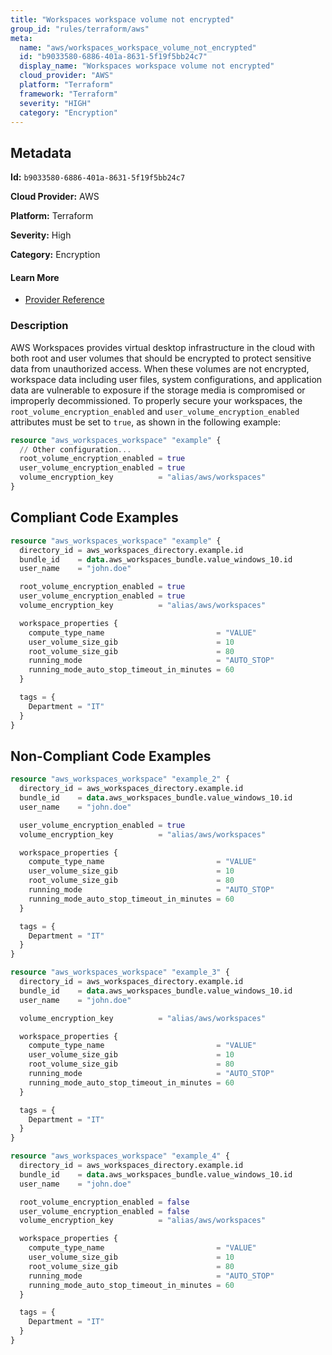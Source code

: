 ```yaml
---
title: "Workspaces workspace volume not encrypted"
group_id: "rules/terraform/aws"
meta:
  name: "aws/workspaces_workspace_volume_not_encrypted"
  id: "b9033580-6886-401a-8631-5f19f5bb24c7"
  display_name: "Workspaces workspace volume not encrypted"
  cloud_provider: "AWS"
  platform: "Terraform"
  framework: "Terraform"
  severity: "HIGH"
  category: "Encryption"
---
```

## Metadata

**Id:** `b9033580-6886-401a-8631-5f19f5bb24c7`

**Cloud Provider:** AWS

**Platform:** Terraform

**Severity:** High

**Category:** Encryption

#### Learn More

 - [Provider Reference](https://registry.terraform.io/providers/hashicorp/aws/latest/docs/resources/workspaces_workspace#root_volume_encryption_enabled)

### Description

 AWS Workspaces provides virtual desktop infrastructure in the cloud with both root and user volumes that should be encrypted to protect sensitive data from unauthorized access. When these volumes are not encrypted, workspace data including user files, system configurations, and application data are vulnerable to exposure if the storage media is compromised or improperly decommissioned. To properly secure your workspaces, the `root_volume_encryption_enabled` and `user_volume_encryption_enabled` attributes must be set to `true`, as shown in the following example:

```terraform
resource "aws_workspaces_workspace" "example" {
  // Other configuration...
  root_volume_encryption_enabled = true
  user_volume_encryption_enabled = true
  volume_encryption_key          = "alias/aws/workspaces"
}
```


## Compliant Code Examples
```terraform
resource "aws_workspaces_workspace" "example" {
  directory_id = aws_workspaces_directory.example.id
  bundle_id    = data.aws_workspaces_bundle.value_windows_10.id
  user_name    = "john.doe"

  root_volume_encryption_enabled = true
  user_volume_encryption_enabled = true
  volume_encryption_key          = "alias/aws/workspaces"

  workspace_properties {
    compute_type_name                         = "VALUE"
    user_volume_size_gib                      = 10
    root_volume_size_gib                      = 80
    running_mode                              = "AUTO_STOP"
    running_mode_auto_stop_timeout_in_minutes = 60
  }

  tags = {
    Department = "IT"
  }
}

```
## Non-Compliant Code Examples
```terraform
resource "aws_workspaces_workspace" "example_2" {
  directory_id = aws_workspaces_directory.example.id
  bundle_id    = data.aws_workspaces_bundle.value_windows_10.id
  user_name    = "john.doe"

  user_volume_encryption_enabled = true
  volume_encryption_key          = "alias/aws/workspaces"

  workspace_properties {
    compute_type_name                         = "VALUE"
    user_volume_size_gib                      = 10
    root_volume_size_gib                      = 80
    running_mode                              = "AUTO_STOP"
    running_mode_auto_stop_timeout_in_minutes = 60
  }

  tags = {
    Department = "IT"
  }
}

```

```terraform
resource "aws_workspaces_workspace" "example_3" {
  directory_id = aws_workspaces_directory.example.id
  bundle_id    = data.aws_workspaces_bundle.value_windows_10.id
  user_name    = "john.doe"

  volume_encryption_key          = "alias/aws/workspaces"

  workspace_properties {
    compute_type_name                         = "VALUE"
    user_volume_size_gib                      = 10
    root_volume_size_gib                      = 80
    running_mode                              = "AUTO_STOP"
    running_mode_auto_stop_timeout_in_minutes = 60
  }

  tags = {
    Department = "IT"
  }
}

```

```terraform
resource "aws_workspaces_workspace" "example_4" {
  directory_id = aws_workspaces_directory.example.id
  bundle_id    = data.aws_workspaces_bundle.value_windows_10.id
  user_name    = "john.doe"

  root_volume_encryption_enabled = false
  user_volume_encryption_enabled = false
  volume_encryption_key          = "alias/aws/workspaces"

  workspace_properties {
    compute_type_name                         = "VALUE"
    user_volume_size_gib                      = 10
    root_volume_size_gib                      = 80
    running_mode                              = "AUTO_STOP"
    running_mode_auto_stop_timeout_in_minutes = 60
  }

  tags = {
    Department = "IT"
  }
}

```
